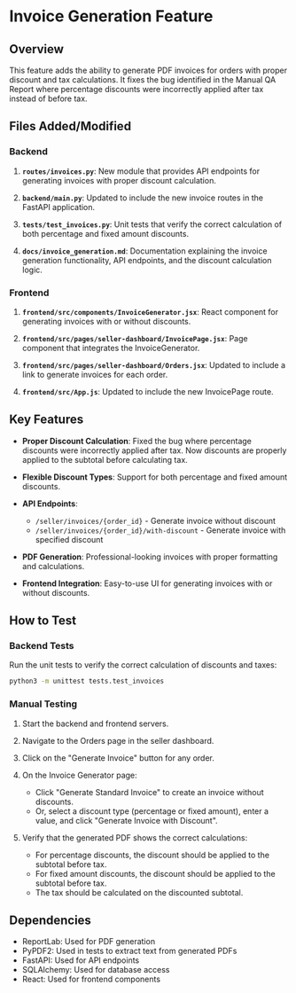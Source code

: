 # Invoice Generation Feature

## Overview

This feature adds the ability to generate PDF invoices for orders with proper discount and tax calculations. It fixes the bug identified in the Manual QA Report where percentage discounts were incorrectly applied after tax instead of before tax.

## Files Added/Modified

### Backend

1. **`routes/invoices.py`**: New module that provides API endpoints for generating invoices with proper discount calculation.

2. **`backend/main.py`**: Updated to include the new invoice routes in the FastAPI application.

3. **`tests/test_invoices.py`**: Unit tests that verify the correct calculation of both percentage and fixed amount discounts.

4. **`docs/invoice_generation.md`**: Documentation explaining the invoice generation functionality, API endpoints, and the discount calculation logic.

### Frontend

1. **`frontend/src/components/InvoiceGenerator.jsx`**: React component for generating invoices with or without discounts.

2. **`frontend/src/pages/seller-dashboard/InvoicePage.jsx`**: Page component that integrates the InvoiceGenerator.

3. **`frontend/src/pages/seller-dashboard/Orders.jsx`**: Updated to include a link to generate invoices for each order.

4. **`frontend/src/App.js`**: Updated to include the new InvoicePage route.

## Key Features

- **Proper Discount Calculation**: Fixed the bug where percentage discounts were incorrectly applied after tax. Now discounts are properly applied to the subtotal before calculating tax.

- **Flexible Discount Types**: Support for both percentage and fixed amount discounts.

- **API Endpoints**: 
  - `/seller/invoices/{order_id}` - Generate invoice without discount
  - `/seller/invoices/{order_id}/with-discount` - Generate invoice with specified discount

- **PDF Generation**: Professional-looking invoices with proper formatting and calculations.

- **Frontend Integration**: Easy-to-use UI for generating invoices with or without discounts.

## How to Test

### Backend Tests

Run the unit tests to verify the correct calculation of discounts and taxes:

```bash
python3 -m unittest tests.test_invoices
```

### Manual Testing

1. Start the backend and frontend servers.

2. Navigate to the Orders page in the seller dashboard.

3. Click on the "Generate Invoice" button for any order.

4. On the Invoice Generator page:
   - Click "Generate Standard Invoice" to create an invoice without discounts.
   - Or, select a discount type (percentage or fixed amount), enter a value, and click "Generate Invoice with Discount".

5. Verify that the generated PDF shows the correct calculations:
   - For percentage discounts, the discount should be applied to the subtotal before tax.
   - For fixed amount discounts, the discount should be applied to the subtotal before tax.
   - The tax should be calculated on the discounted subtotal.

## Dependencies

- ReportLab: Used for PDF generation
- PyPDF2: Used in tests to extract text from generated PDFs
- FastAPI: Used for API endpoints
- SQLAlchemy: Used for database access
- React: Used for frontend components